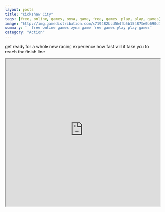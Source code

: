 ```yaml
---
layout: posts
title: "Rickshaw City"
tags: [free, online, games, oyna, game, free, games, play, play, games]
image: "http://img.gamedistribution.com/c719482bcd5b4fb5b154873e0b690d1c.jpg"
summary: "  free online games oyna game free games play play games"
category: "Action"
---
```


get ready for a whole new racing experience how fast will it take you to reach the finish line

<iframe width="100%" height="480px;" src="http://flash.gamedistribution.com?game=c719482bcd5b4fb5b154873e0b690d1c"></iframe>